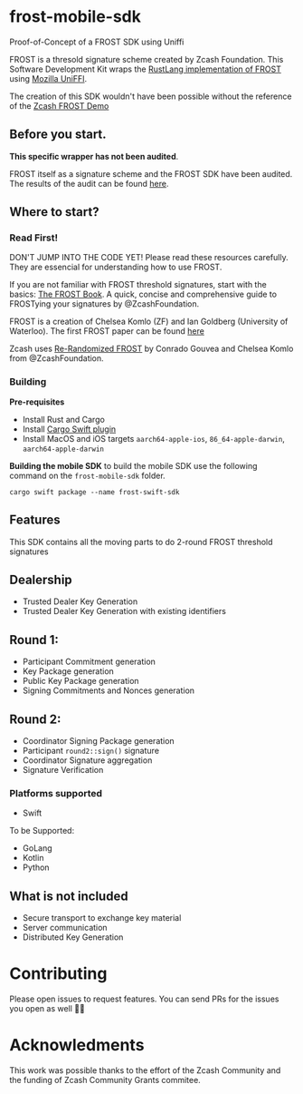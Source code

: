 # frost-mobile-sdk
Proof-of-Concept of a FROST SDK using Uniffi

FROST is a thresold signature scheme created by Zcash Foundation. 
This Software Development Kit wraps the [RustLang implementation of
FROST](https://github.com/ZcashFoundation/frost) using [Mozilla UniFFI](https://mozilla.github.io/uniffi-rs/).

The creation of this SDK wouldn't have been possible without the reference of the
[Zcash FROST Demo](https://zfnd.org/demo-for-frost-for-zcash-library/)

## Before you start.

**This specific wrapper has not been audited**. 

FROST itself as a signature scheme and the FROST SDK have been audited.
The results of the audit can be found [here](https://research.nccgroup.com/2023/10/23/public-report-zcash-frost-security-assessment/).

## Where to start?

### Read First!
DON'T JUMP INTO THE CODE YET! Please read these resources carefully. They are 
essencial for understanding how to use FROST.

If you are not familiar with FROST threshold signatures, start with the 
basics: [The FROST Book](https://frost.zfnd.org/index.html). A quick, concise
and comprehensive guide to FROSTying your signatures by @ZcashFoundation.

FROST is a creation of Chelsea Komlo (ZF) and Ian Goldberg (University of Waterloo).
The first FROST paper can be found [here](https://eprint.iacr.org/2020/852.pdf)

Zcash uses [Re-Randomized FROST](https://eprint.iacr.org/2024/436) by Conrado Gouvea 
and Chelsea Komlo from @ZcashFoundation.

### Building

**Pre-requisites** 

- Install Rust and Cargo
- Install [Cargo Swift plugin](https://github.com/antoniusnaumann/cargo-swift)
- Install MacOS and iOS targets `aarch64-apple-ios`, `86_64-apple-darwin`, 
`aarch64-apple-darwin`

**Building the mobile SDK**
to build the mobile SDK use the following command on the `frost-mobile-sdk`
folder.

```
cargo swift package --name frost-swift-sdk
```


## Features
This SDK contains all the moving parts to do 2-round FROST threshold signatures

Dealership
----------
- Trusted Dealer Key Generation
- Trusted Dealer Key Generation with existing identifiers

Round 1:
-------
- Participant Commitment generation
- Key Package generation
- Public Key Package generation
- Signing Commitments and Nonces generation

Round 2:
--------
- Coordinator Signing Package generation
- Participant `round2::sign()` signature
- Coordinator Signature aggregation
- Signature Verification

### Platforms supported
- Swift

To be Supported:
- GoLang
- Kotlin
- Python

## What is not included
- Secure transport to exchange key material
- Server communication
- Distributed Key Generation

# Contributing

Please open issues to request features. You can send PRs for the issues
you open as well 🙏😅

# Acknowledments

This work was possible thanks to the effort of the Zcash Community and 
the funding of Zcash Community Grants commitee. 

